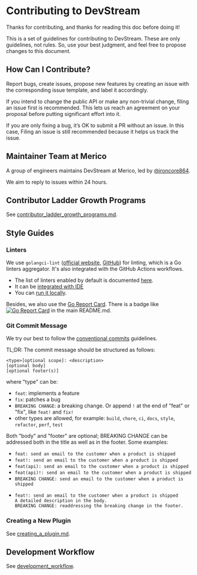 # Contributing to DevStream

Thanks for contributing, and thanks for reading this doc before doing it!

This is a set of guidelines for contributing to DevStream. These are only guidelines, not rules. So, use your best judgment, and feel free to propose changes to this document.

## How Can I Contribute?

Report bugs, create issues, propose new features by creating an issue with the corresponding issue template, and label it accordingly.

If you intend to change the public API or make any non-trivial change, filing an issue first is recommended. This lets us reach an agreement on your proposal before putting significant effort into it.

If you are only fixing a bug, it’s OK to submit a PR without an issue. In this case, Filing an issue is still recommended because it helps us track the issue.

## Maintainer Team at Merico

A group of engineers maintains DevStream at Merico, led by [@ironcore864](https://github.com/ironcore864).

We aim to reply to issues within 24 hours.

## Contributor Ladder Growth Programs

See [contributor_ladder_growth_programs.md](./docs/contributor_ladder_growth_programs.md).

## Style Guides

### Linters

We use `golangci-lint` ([official website](https://golangci-lint.run/), [GitHub](https://github.com/golangci/golangci-lint)) for linting, which is a Go linters aggregator. It's also integrated with the GitHub Actions workflows.

- The list of linters enabled by default is documented [here](https://golangci-lint.run/usage/linters/).
- It can be [integrated with IDE](https://golangci-lint.run/usage/integrations/)
- You can [run it locally](https://golangci-lint.run/usage/quick-start/).

Besides, we also use the [Go Report Card](https://goreportcard.com/report/github.com/merico-dev/stream). There is a badge like [![Go Report Card](https://goreportcard.com/badge/github.com/merico-dev/stream)](https://goreportcard.com/report/github.com/merico-dev/stream) in the main README.md.

### Git Commit Message

We try our best to follow the [conventional commits](https://www.conventionalcommits.org/en/v1.0.0/#summary) guidelines.

TL;DR: The commit message should be structured as follows:

```
<type>[optional scope]: <description>
[optional body]
[optional footer(s)]
```

where "type" can be:
- `feat`: implements a feature
- `fix`: patches a bug
- `BREAKING CHANGE`: a breaking change. Or append `!` at the end of "feat" or "fix", like `feat!` and `fix!`
- other types are allowed, for example: `build`, `chore`, `ci`, `docs`, `style`, `refactor`, `perf`, `test`

Both "body" and "footer" are optional; BREAKING CHANGE can be addressed both in the title as well as in the footer. Some examples:

- `feat: send an email to the customer when a product is shipped`
- `feat!: send an email to the customer when a product is shipped`
- `feat(api): send an email to the customer when a product is shipped`
- `feat(api)!: send an email to the customer when a product is shipped`
- `BREAKING CHANGE: send an email to the customer when a product is shipped`
- ```
  feat!: send an email to the customer when a product is shipped
  A detailed description in the body.
  BREAKING CHANGE: readdressing the breaking change in the footer.
  ```

### Creating a New Plugin

See [creating_a_plugin.md](./docs/creating_a_plugin.md).

## Development Workflow

See [development_workflow](./docs/development_workflow.md).
